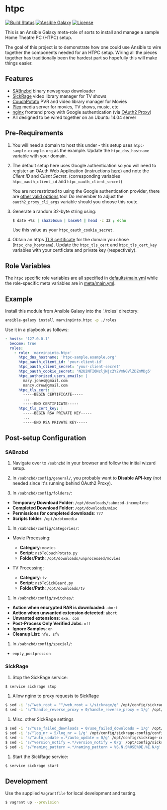 htpc
====

[![Build Status](https://img.shields.io/travis/marvinpinto/ansible-role-htpc/master.svg?style=flat-square)](https://travis-ci.org/marvinpinto/ansible-role-htpc)
[![Ansible Galaxy](https://img.shields.io/badge/ansible--galaxy-htpc-blue.svg?style=flat-square)](https://galaxy.ansible.com/marvinpinto/htpc)
[![License](https://img.shields.io/badge/license-MIT-brightgreen.svg?style=flat-square)](LICENSE.txt)

This is an Ansible Galaxy meta-role of sorts to install and manage a sample
Home Theatre PC (HTPC) setup.

The goal of this project is to demonstrate how one could use Ansible to wire
together the components needed for an HTPC setup. Wiring all the pieces
together has traditionally been the hardest part so hopefully this will make
things easier.


Features
--------

- [SABnzbd](https://sabnzbd.org/) binary newsgroup downloader
- [SickRage](https://sickrage.github.io/) video library manager for TV shows
- [CouchPotato](https://couchpota.to/) PVR and video library manager for Movies
- [Plex](https://www.plex.tv/) media server for movies, TV shows, music, etc
- [nginx](https://nginx.org/) frontend proxy with Google authentication (via
[OAuth2 Proxy](https://github.com/bitly/oauth2_proxy))
- All designed to be wired together on an Ubuntu 14.04 server


Pre-Requirements
----------------

1. You will need a domain to host this under - this setup uses
   `htpc-sample.example.org` as the example. Update the `htpc_dns_hostname`
   variable with your domain.

1. The default setup here uses Google authentication so you will need to
   register an OAuth Web Application (instructions
   [here](https://github.com/bitly/oauth2_proxy#google-auth-provider)) and
   note the _Client ID_ and _Client Secret_. (corresponding variables
   `htpc_oauth_client_id` and `htpc_oauth_client_secret`)

   You are not restricted to using the Google authentication provider, there
   are [other valid options](https://github.com/bitly/oauth2_proxy) too! Do
   remember to adjust the `oauth2_proxy_cli_args` variable should you choose
   this route.

1. Generate a random 32-byte string using:

   ```bash
   $ date +%s | sha256sum | base64 | head -c 32 ; echo
   ```
   Use this value as your `htpc_oauth_cookie_secret`.

1. Obtain an https [TLS certificate](https://letsencrypt.org/) for the domain
   you chose (`htpc_dns_hostname`). Update the `htpc_tls_cert` and
   `htpc_tls_cert_key` variables with your certficiate and private key
   (respectively).


Role Variables
--------------

The `htpc` specific role variables are all specified in
[defaults/main.yml](defaults/main.yml) while the role-specific meta variables
are in [meta/main.yml](meta/main.yml).


Example
-------

Install this module from Ansible Galaxy into the './roles' directory:
```bash
ansible-galaxy install marvinpinto.htpc -p ./roles
```

Use it in a playbook as follows:
```yaml
- hosts: '127.0.0.1'
  become: true
  roles:
    - role: 'marvinpinto.htpc'
      htpc_dns_hostname: 'htpc-sample.example.org'
      htpc_oauth_client_id: 'your-client-id'
      htpc_oauth_client_secret: 'your-client-secret'
      htpc_oauth_cookie_secret: 'N2U2NTI0NzljNjc2Y2VmNGVlZDZmMDg5'
      htpc_authorized_users_emails: |
        mary.jones@gmail.com
        nancy.drew@gmail.com
      htpc_tls_cert: |
        -----BEGIN CERTIFICATE-----
        ...
        -----END CERTIFICATE-----
      htpc_tls_cert_key: |
        -----BEGIN RSA PRIVATE KEY-----
        ...
        -----END RSA PRIVATE KEY-----
```


Post-setup Configuration
------------------------

### SABnzbd

1. Navigate over to `/sabnzbd` in your browser and follow the initial wizard
   setup.

1. In `/sabnzbd/config/general/`, you probably want to **Disable API-key** (not
   needed since it's running behind OAuth2 Proxy).

1. In `/sabnzbd/config/folders/`:

  - **Temporary Download Folder**: `/opt/downloads/sabnzbd-incomplete`
  - **Completed Download Folder**: `/opt/downloads/misc`
  - **Permissions for completed downloads**: `777`
  - **Scripts folder**: `/opt/nzbtomedia`

1. In `/sabnzbd/config/categories/`:

  - Movie Processing:
    - **Category**: `movies`
    - **Script**: `nzbToCouchPotato.py`
    - **Folder/Path**: `/opt/downloads/unprocessed/movies`

  - TV Processing:
    - **Category**: `tv`
    - **Script**: `nzbToSickBeard.py`
    - **Folder/Path**: `/opt/downloads/tv`

1. In `/sabnzbd/config/switches/`:

  - **Action when encrypted RAR is downloaded**: `abort`
  - **Action when unwanted extension detected**: `abort`
  - **Unwanted extensions**: `exe, com`
  - **Post-Process Only Verified Jobs**: `off`
  - **Ignore Samples**: `on`
  - **Cleanup List**: `nfo, sfv`

1. In `/sabnzbd/config/special/`:

  - `empty_postproc`: `on`

### SickRage

1. Stop the SickRage service:

  ``` bash
  $ service sickrage stop
  ```

1. Allow nginx to proxy requests to SickRage

  ``` bash
  $ sed -i 's/^web_root = ""/web_root = \/sickrage/g' /opt/config/sickrage-config/config.ini
  $ sed -i 's/^handle_reverse_proxy = 0/handle_reverse_proxy = 1/g' /opt/config/sickrage-config/config.ini
  ```

1. Misc. other SickRage settings

  ``` bash
  $ sed -i 's/^use_failed_downloads = 0/use_failed_downloads = 1/g' /opt/config/sickrage-config/config.ini
  $ sed -i 's/^log_nr = 5/log_nr = 1/g' /opt/config/sickrage-config/config.ini
  $ sed -i 's/^auto_update =.*/auto_update = 0/g' /opt/config/sickrage-config/config.ini
  $ sed -i 's/^version_notify =.*/version_notify = 0/g' /opt/config/sickrage-config/config.ini
  $ sed -i 's/^naming_pattern =.*/naming_pattern = %S.N.S%0SE%0E.%E.N/g' /opt/config/sickrage-config/config.ini
  ```

1. Start the SickRage service:

  ``` bash
  $ service sickrage start
  ```


Development
-----------
Use the supplied `Vagrantfile` for local development and testing.

``` bash
$ vagrant up --provision
```
